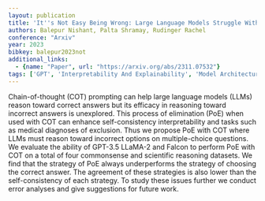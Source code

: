```yaml
---
layout: publication
title: 'It''s Not Easy Being Wrong: Large Language Models Struggle With Process Of Elimination Reasoning'
authors: Balepur Nishant, Palta Shramay, Rudinger Rachel
conference: "Arxiv"
year: 2023
bibkey: balepur2023not
additional_links:
  - {name: "Paper", url: "https://arxiv.org/abs/2311.07532"}
tags: ['GPT', 'Interpretability And Explainability', 'Model Architecture', 'Prompting']
---
```

Chain-of-thought (COT) prompting can help large language models (LLMs) reason toward correct answers but its efficacy in reasoning toward incorrect answers is unexplored. This process of elimination (PoE) when used with COT can enhance self-consistency interpretability and tasks such as medical diagnoses of exclusion. Thus we propose PoE with COT where LLMs must reason toward incorrect options on multiple-choice questions. We evaluate the ability of GPT-3.5 LLaMA-2 and Falcon to perform PoE with COT on a total of four commonsense and scientific reasoning datasets. We find that the strategy of PoE always underperforms the strategy of choosing the correct answer. The agreement of these strategies is also lower than the self-consistency of each strategy. To study these issues further we conduct error analyses and give suggestions for future work.
